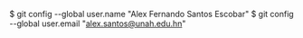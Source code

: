 $ git config --global user.name "Alex Fernando Santos Escobar"
$ git config --global user.email "alex.santos@unah.edu.hn"
